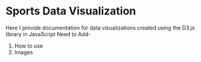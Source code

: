 # Sports Data Visualization
Here I provide documentation for data visualizations created using the D3.js library in JavaScript
Need to Add- 
1. How to use
2. Images
